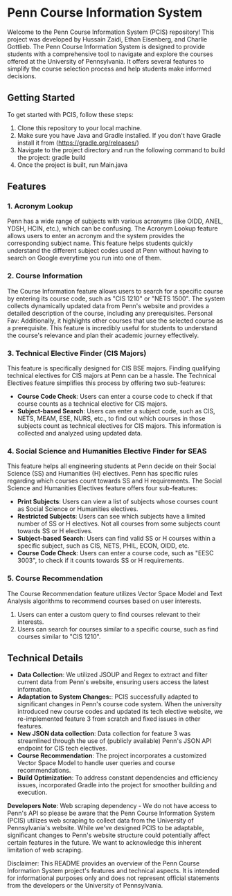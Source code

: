 # Penn Course Information System

Welcome to the Penn Course Information System (PCIS) repository! This project was developed by Hussain Zaidi, Ethan Eisenberg, and Charlie Gottlieb.
The Penn Course Information System is designed to provide students with a comprehensive tool to navigate and explore the courses offered at the University of Pennsylvania. 
It offers several features to simplify the course selection process and help students make informed decisions.

## Getting Started
To get started with PCIS, follow these steps:

1. Clone this repository to your local machine.
2. Make sure you have Java and Gradle installed. If you don't have Gradle install it from (https://gradle.org/releases/)
3. Navigate to the project directory and run the following command to build the project: gradle build
4. Once the project is built, run Main.java


## Features

### 1. Acronym Lookup

Penn has a wide range of subjects with various acronyms (like OIDD, ANEL, YDSH, HCIN, etc.), which can be confusing. The Acronym Lookup feature allows users to enter an acronym and the system provides the corresponding subject name. 
This feature helps students quickly understand the different subject codes used at Penn without having to search on Google everytime you run into one of them.

### 2. Course Information

The Course Information feature allows users to search for a specific course by entering its course code, such as "CIS 1210" or "NETS 1500". 
The system collects dynamically updated data from Penn's website and provides a detailed description of the course, including any prerequisites. 
Personal Fav: Additionally, it highlights other courses that use the selected course as a prerequisite. This feature is incredibly useful for students to understand the course's relevance and plan their academic journey effectively.

### 3. Technical Elective Finder (CIS Majors)

This feature is specifically designed for CIS BSE majors. Finding qualifying technical electives for CIS majors at Penn can be a hassle. The Technical Electives feature simplifies this process by offering two sub-features:

- **Course Code Check**: Users can enter a course code to check if that course counts as a technical elective for CIS majors.
- **Subject-based Search**: Users can enter a subject code, such as CIS, NETS, MEAM, ESE, NURS, etc., to find out which courses in those subjects count as technical electives for CIS majors. This information is collected and analyzed using updated data.

### 4. Social Science and Humanities Elective Finder for SEAS

This feature helps all engineering students at Penn decide on their Social Science (SS) and Humanities (H) electives. Penn has specific rules regarding which courses count towards SS and H requirements. 
The Social Science and Humanities Electives feature offers four sub-features:

- **Print Subjects**: Users can view a list of subjects whose courses count as Social Science or Humanities electives.
- **Restricted Subjects**: Users can see which subjects have a limited number of SS or H electives. Not all courses from some subjects count towards SS or H electives.
- **Subject-based Search**: Users can find valid SS or H courses within a specific subject, such as CIS, NETS, PHIL, ECON, OIDD, etc.
- **Course Code Check**: Users can enter a course code, such as "EESC 3003", to check if it counts towards SS or H requirements.

### 5. Course Recommendation

The Course Recommendation feature utilizes Vector Space Model and Text Analysis algorithms to recommend courses based on user interests. 
1. Users can enter a custom query to find courses relevant to their interests.
2. Users can search for courses similar to a specific course, such as find courses similar to "CIS 1210".

## Technical Details

- **Data Collection**: We utilized JSOUP and Regex to extract and filter current data from Penn's website, ensuring users access the latest information. 
- **Adaptation to System Changes:**: PCIS successfully adapted to significant changes in Penn's course code system. When the university introduced new course codes and updated its tech elective website, we re-implemented feature 3 from scratch and fixed issues in other features.
- **New JSON data collection**: Data collection for feature 3 was streamlined through the use of (publicly available) Penn's JSON API endpoint for CIS tech electives.
- **Course Recommendation**: The project incorporates a customized Vector Space Model to handle user queries and course recommendations.
- **Build Optimization**: To address constant dependencies and efficiency issues, incorporated Gradle into the project for smoother building and execution.

**Developers Note**: Web scraping dependency - We do not have access to Penn's API so please be aware that the Penn Course Information System (PCIS) utilizes web scraping to collect data from the University of Pennsylvania's website. 
While we've designed PCIS to be adaptable, significant changes to Penn's website structure could potentially affect certain features in the future. We want to acknowledge this inherent limitation of web scraping. 

Disclaimer: This README provides an overview of the Penn Course Information System project's features and technical aspects. It is intended for informational purposes only and does not represent official statements from the developers or the University of Pennsylvania.
